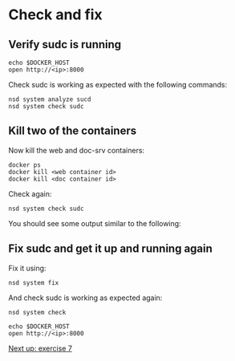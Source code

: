 Check and fix
=============

Verify sudc is running
-------------

	echo $DOCKER_HOST
	open http://<ip>:8000
	
Check sudc is working as expected with the following commands:

	nsd system analyze sucd
	nsd system check sudc

Kill two of the containers
-------------

Now kill the web and doc-srv containers:

	docker ps
	docker kill <web container id>
	docker kill <doc container id>
	
Check again:

	nsd system check sudc
	
You should see some output similar to the following:


Fix sudc and get it up and running again
-------------	

Fix it using:

	nsd system fix
	
And check sudc is working as expected again:

	nsd system check
	
	echo $DOCKER_HOST
	open http://<ip>:8000

[Next up: exercise 7](https://github.com/nearform/nscale-workshop/blob/master/ex7.md)
